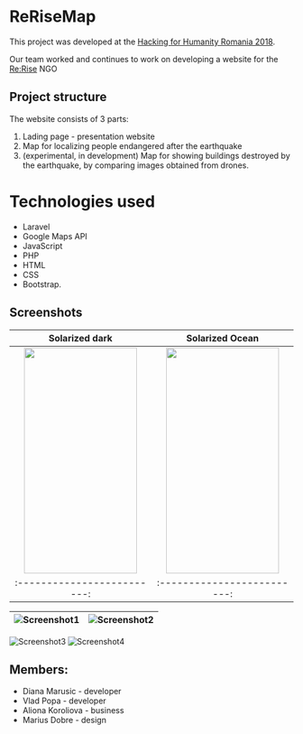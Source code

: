 # ReRiseMap

This project was developed at the [Hacking for Humanity Romania 2018](https://www.girlswhocode.ro/hacking-for-humanity-2018/).

Our team worked and continues to work on developing a website for the [Re:Rise](https://web.facebook.com/ReRise.org/) NGO

## Project structure
The website consists of 3 parts:
1. Lading page - presentation website
2. Map for localizing people endangered after the earthquake
3. (experimental, in development) Map for showing buildings destroyed by the earthquake, by comparing images obtained from drones.


# Technologies used
- Laravel
- Google Maps API
- JavaScript
- PHP
- HTML
- CSS
- Bootstrap.

## Screenshots
Solarized dark             |  Solarized Ocean
:-------------------------:|:-------------------------:
<img src="https://raw.githubusercontent.com/mdiannna/ReRiseMap/master/screenshots/Screenshot1.png" alt="" width="200" height="400" style="display:inline-block"/> | <img src="https://raw.githubusercontent.com/mdiannna/ReRiseMap/master/screenshots/Screenshot2.png" alt="" width="200" height="400"  style="display:inline-block" />
:-------------------------:|:-------------------------:

![Screenshot1](https://raw.githubusercontent.com/mdiannna/ReRiseMap/master/screenshots/Screenshot1.png) | ![Screenshot2](https://raw.githubusercontent.com/mdiannna/ReRiseMap/master/screenshots/Screenshot2.png)
:-------------------------:|:-------------------------:

![Screenshot3](https://raw.githubusercontent.com/mdiannna/ReRiseMap/master/screenshots/Screenshot3.png)
![Screenshot4](https://raw.githubusercontent.com/mdiannna/ReRiseMap/master/screenshots/Screenshot4.png)

<span>

</span>

## Members:
- Diana Marusic - developer
- Vlad Popa - developer
- Aliona Koroliova - business
- Marius Dobre - design

